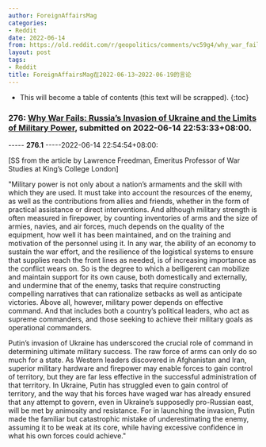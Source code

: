 ```yaml
---
author: ForeignAffairsMag
categories:
- Reddit
date: 2022-06-14
from: https://old.reddit.com/r/geopolitics/comments/vc59g4/why_war_fails_russias_invasion_of_ukraine_and_the/
layout: post
tags:
- Reddit
title: ForeignAffairsMag在2022-06-13~2022-06-19的言论
---
```


* This will become a table of contents (this text will be scrapped).
{:toc}

### 276: [Why War Fails: Russia’s Invasion of Ukraine and the Limits of Military Power](https://old.reddit.com/r/geopolitics/comments/vc59g4/why_war_fails_russias_invasion_of_ukraine_and_the/), submitted on 2022-06-14 22:53:33+08:00.

----- __276.1__ -----2022-06-14 22:54:54+08:00:

\[SS from the article by Lawrence Freedman, Emeritus Professor of War Studies at King’s College London\]

"Military power is not only about a nation’s armaments and the skill with which they are used. It must take into account the resources of the enemy, as well as the contributions from allies and friends, whether in the form of practical assistance or direct interventions. And although military strength is often measured in firepower, by counting inventories of arms and the size of armies, navies, and air forces, much depends on the quality of the equipment, how well it has been maintained, and on the training and motivation of the personnel using it. In any war, the ability of an economy to sustain the war effort, and the resilience of the logistical systems to ensure that supplies reach the front lines as needed, is of increasing importance as the conflict wears on. So is the degree to which a belligerent can mobilize and maintain support for its own cause, both domestically and externally, and undermine that of the enemy, tasks that require constructing compelling narratives that can rationalize setbacks as well as anticipate victories. Above all, however, military power depends on effective command. And that includes both a country’s political leaders, who act as supreme commanders, and those seeking to achieve their military goals as operational commanders.  


Putin’s invasion of Ukraine has underscored the crucial role of command in determining ultimate military success. The raw force of arms can only do so much for a state. As Western leaders discovered in Afghanistan and Iran, superior military hardware and firepower may enable forces to gain control of territory, but they are far less effective in the successful administration of that territory. In Ukraine, Putin has struggled even to gain control of territory, and the way that his forces have waged war has already ensured that any attempt to govern, even in Ukraine’s supposedly pro-Russian east, will be met by animosity and resistance. For in launching the invasion, Putin made the familiar but catastrophic mistake of underestimating the enemy, assuming it to be weak at its core, while having excessive confidence in what his own forces could achieve."

